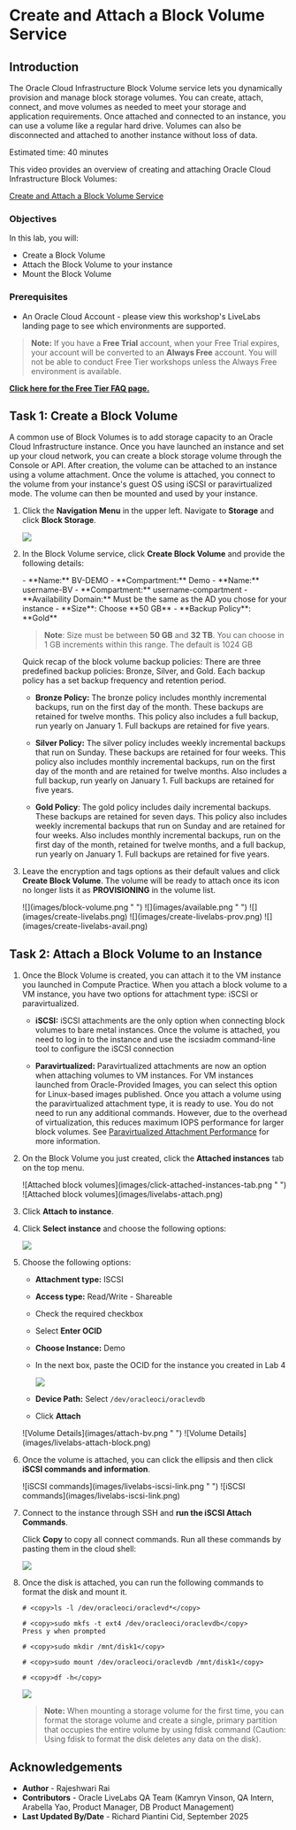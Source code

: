 <!-- Not tested -->
# Create and Attach a Block Volume Service

## Introduction

The Oracle Cloud Infrastructure Block Volume service lets you dynamically provision and manage block storage volumes. You can create, attach, connect, and move volumes as needed to meet your storage and application requirements. Once attached and connected to an instance, you can use a volume like a regular hard drive. Volumes can also be disconnected and attached to another instance without loss of data.

Estimated time: 40 minutes

This video provides an overview of creating and attaching Oracle Cloud Infrastructure Block Volumes:

[Create and Attach a Block Volume Service](videohub:1_qnamtzw9)

### Objectives
In this lab, you will:
- Create a Block Volume
- Attach the Block Volume to your instance
- Mount the Block Volume

### Prerequisites

* An Oracle Cloud Account - please view this workshop's LiveLabs landing page to see which environments are supported.

>**Note:** If you have a **Free Trial** account, when your Free Trial expires, your account will be converted to an **Always Free** account. You will not be able to conduct Free Tier workshops unless the Always Free environment is available.

**[Click here for the Free Tier FAQ page.](https://www.oracle.com/cloud/free/faq.html)**

## Task 1: Create a Block Volume

A common use of Block Volumes is to add storage capacity to an Oracle Cloud Infrastructure instance. Once you have launched an instance and set up your cloud network, you can create a block storage volume through the Console or API. After creation, the volume can be attached to an instance using a volume attachment. Once the volume is attached, you connect to the volume from your instance's guest OS using iSCSI or paravirtualized mode. The volume can then be mounted and used by your instance.

1. Click the **Navigation Menu** in the upper left. Navigate to **Storage** and click **Block Storage**.

    ![](https://oracle-livelabs.github.io/common/images/console/storage-block-storage.png " ")

2. In the Block Volume service, click **Create Block Volume** and provide the following details:

    <if type="freetier">
     - **Name:** BV-DEMO
     - **Compartment:** Demo</if>
     <if type="livelabs">
     - **Name:** username-BV
     - **Compartment:** username-compartment</if>
     - **Availability Domain:** Must be the same as the AD you chose for your instance
     - **Size**: Choose **50 GB**
     - **Backup Policy**: **Gold**

    >**Note**: Size must be between **50 GB** and **32 TB**. You can choose in 1 GB increments within this range. The default is 1024 GB

     Quick recap of the block volume backup policies: There are three predefined backup policies: Bronze, Silver, and Gold. Each backup policy has a set backup frequency and retention period.

    - **Bronze Policy:** The bronze policy includes monthly incremental backups, run on the first day of the month. These backups are retained for twelve months. This policy also includes a full backup, run yearly on January 1. Full backups are retained for five years.

    - **Silver Policy:** The silver policy includes weekly incremental backups that run on Sunday. These backups are retained for four weeks. This policy also includes monthly incremental backups, run on the first day of the month and are retained for twelve months. Also includes a full backup, run yearly on January 1. Full backups are retained for five years.

    - **Gold Policy**: The gold policy includes daily incremental backups. These backups are retained for seven days. This policy also includes weekly incremental backups that run on Sunday and are retained for four weeks. Also includes monthly incremental backups, run on the first day of the month, retained for twelve months, and a full backup, run yearly on January 1. Full backups are retained for five years.

3. Leave the encryption and tags options as their default values and click **Create Block Volume**. The volume will be ready to attach once its icon no longer lists it as **PROVISIONING** in the volume list.

   <if type="freetier">
   ![](images/block-volume.png " ")
   ![](images/available.png " ")
   </if>
   <if type="livelabs">
   ![](images/create-livelabs.png)
   ![](images/create-livelabs-prov.png)
   ![](images/create-livelabs-avail.png)
   </if>

## Task 2: Attach a Block Volume to an Instance

1. Once the Block Volume is created, you can attach it to the VM instance you launched in Compute Practice. When you attach a block volume to a VM instance, you have two options for attachment type: iSCSI or paravirtualized.

    - **iSCSI:** iSCSI attachments are the only option when connecting block volumes to bare metal instances. Once the volume is attached, you need to log in to the instance and use the iscsiadm command-line tool to configure the iSCSI connection

     - **Paravirtualized:** Paravirtualized attachments are now an option when attaching volumes to VM instances. For VM instances launched from Oracle-Provided Images, you can select this option for Linux-based images published. Once you attach a volume using the paravirtualized attachment type, it is ready to use. You do not need to run any additional commands. However, due to the overhead of virtualization, this reduces maximum IOPS performance for larger block volumes. See [Paravirtualized Attachment Performance](https://docs.cloud.oracle.com/iaas/Content/Block/Concepts/blockvolumeperformance.htm#paraPerf) for more information.


2. On the Block Volume you just created, click the **Attached instances** tab on the top menu.

    <if type="freetier">
    ![Attached block volumes](images/click-attached-instances-tab.png " ")</if>
    <if type="livelabs">
    ![Attached block volumes](images/livelabs-attach.png)</if>

3. Click **Attach to instance**.


4. Click **Select instance** and choose the following options:

    ![](images/click-attach-instance-button.png " ")

4. Choose the following options:

     - **Attachment type:** ISCSI
     - **Access type:** Read/Write - Shareable
     - Check the required checkbox
     - Select **Enter OCID**
     - **Choose Instance:** Demo
     - In the next box, paste the OCID for the instance you created in Lab 4

        ![](images/copy-instance-ocid.png " ")


     - **Device Path:** Select `/dev/oracleoci/oraclevdb`
     - Click **Attach**

   <if type="freetier">
   ![Volume Details](images/attach-bv.png " ")</if>
   <if type="livelabs">
   ![Volume Details](images/livelabs-attach-block.png)</if>

5. Once the volume is attached, you can click the ellipsis and then click **iSCSI commands and information**.

    <if type="freetier">
    ![iSCSI commands](images/livelabs-iscsi-link.png " ")</if>
    <if type="livelabs">
    ![iSCSI commands](images/livelabs-iscsi-link.png)</if>


6. Connect to the instance through SSH and **run the iSCSI Attach Commands**. 

    Click **Copy** to copy all connect commands. Run all these commands by pasting them in the cloud shell:

    ![](images/iscsi-commands.png " ")

7. Once the disk is attached, you can run the following commands to format the disk and mount it.
     ```
     # <copy>ls -l /dev/oracleoci/oraclevd*</copy>
     ```
     ```
     # <copy>sudo mkfs -t ext4 /dev/oracleoci/oraclevdb</copy>
     Press y when prompted
     ```
     ```
     # <copy>sudo mkdir /mnt/disk1</copy>
     ```
     ```
     # <copy>sudo mount /dev/oracleoci/oraclevdb /mnt/disk1</copy>
     ```
     ```
     # <copy>df -h</copy>
     ```

    ![](images/format-mount.png " ")

    >**Note:** When mounting a storage volume for the first time, you can format the storage volume and create a single, primary partition that occupies the entire volume by using fdisk command (Caution: Using fdisk to format the disk deletes any data on the disk).

## Acknowledgements

- **Author** - Rajeshwari Rai
- **Contributors** - Oracle LiveLabs QA Team (Kamryn Vinson, QA Intern, Arabella Yao, Product Manager, DB Product Management)
- **Last Updated By/Date** - Richard Piantini Cid, September 2025
